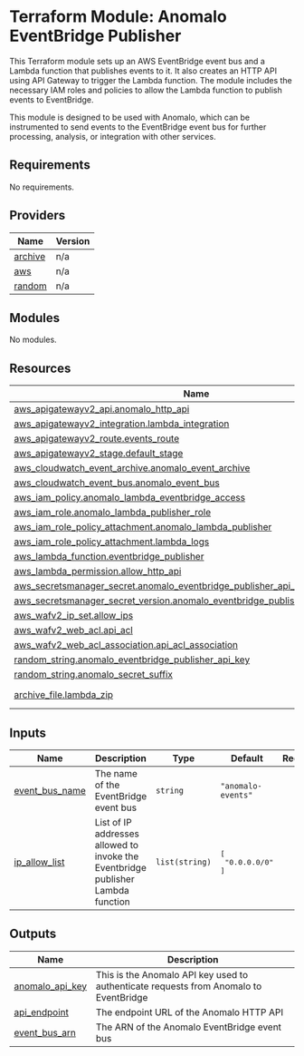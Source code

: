 # Terraform Module: Anomalo EventBridge Publisher

This Terraform module sets up an AWS EventBridge event bus and a Lambda function that publishes events to it. It also creates an HTTP API using API Gateway to trigger the Lambda function. The module includes the necessary IAM roles and policies to allow the Lambda function to publish events to EventBridge.

This module is designed to be used with Anomalo, which can be instrumented to send events to the EventBridge event bus for further processing, analysis, or integration with other services.
<!-- BEGIN_TF_DOCS -->
## Requirements

No requirements.

## Providers

| Name | Version |
|------|---------|
| <a name="provider_archive"></a> [archive](#provider\_archive) | n/a |
| <a name="provider_aws"></a> [aws](#provider\_aws) | n/a |
| <a name="provider_random"></a> [random](#provider\_random) | n/a |

## Modules

No modules.

## Resources

| Name | Type |
|------|------|
| [aws_apigatewayv2_api.anomalo_http_api](https://registry.terraform.io/providers/hashicorp/aws/latest/docs/resources/apigatewayv2_api) | resource |
| [aws_apigatewayv2_integration.lambda_integration](https://registry.terraform.io/providers/hashicorp/aws/latest/docs/resources/apigatewayv2_integration) | resource |
| [aws_apigatewayv2_route.events_route](https://registry.terraform.io/providers/hashicorp/aws/latest/docs/resources/apigatewayv2_route) | resource |
| [aws_apigatewayv2_stage.default_stage](https://registry.terraform.io/providers/hashicorp/aws/latest/docs/resources/apigatewayv2_stage) | resource |
| [aws_cloudwatch_event_archive.anomalo_event_archive](https://registry.terraform.io/providers/hashicorp/aws/latest/docs/resources/cloudwatch_event_archive) | resource |
| [aws_cloudwatch_event_bus.anomalo_event_bus](https://registry.terraform.io/providers/hashicorp/aws/latest/docs/resources/cloudwatch_event_bus) | resource |
| [aws_iam_policy.anomalo_lambda_eventbridge_access](https://registry.terraform.io/providers/hashicorp/aws/latest/docs/resources/iam_policy) | resource |
| [aws_iam_role.anomalo_lambda_publisher_role](https://registry.terraform.io/providers/hashicorp/aws/latest/docs/resources/iam_role) | resource |
| [aws_iam_role_policy_attachment.anomalo_lambda_publisher](https://registry.terraform.io/providers/hashicorp/aws/latest/docs/resources/iam_role_policy_attachment) | resource |
| [aws_iam_role_policy_attachment.lambda_logs](https://registry.terraform.io/providers/hashicorp/aws/latest/docs/resources/iam_role_policy_attachment) | resource |
| [aws_lambda_function.eventbridge_publisher](https://registry.terraform.io/providers/hashicorp/aws/latest/docs/resources/lambda_function) | resource |
| [aws_lambda_permission.allow_http_api](https://registry.terraform.io/providers/hashicorp/aws/latest/docs/resources/lambda_permission) | resource |
| [aws_secretsmanager_secret.anomalo_eventbridge_publisher_api_key](https://registry.terraform.io/providers/hashicorp/aws/latest/docs/resources/secretsmanager_secret) | resource |
| [aws_secretsmanager_secret_version.anomalo_eventbridge_publisher_api_key_version](https://registry.terraform.io/providers/hashicorp/aws/latest/docs/resources/secretsmanager_secret_version) | resource |
| [aws_wafv2_ip_set.allow_ips](https://registry.terraform.io/providers/hashicorp/aws/latest/docs/resources/wafv2_ip_set) | resource |
| [aws_wafv2_web_acl.api_acl](https://registry.terraform.io/providers/hashicorp/aws/latest/docs/resources/wafv2_web_acl) | resource |
| [aws_wafv2_web_acl_association.api_acl_association](https://registry.terraform.io/providers/hashicorp/aws/latest/docs/resources/wafv2_web_acl_association) | resource |
| [random_string.anomalo_eventbridge_publisher_api_key](https://registry.terraform.io/providers/hashicorp/random/latest/docs/resources/string) | resource |
| [random_string.anomalo_secret_suffix](https://registry.terraform.io/providers/hashicorp/random/latest/docs/resources/string) | resource |
| [archive_file.lambda_zip](https://registry.terraform.io/providers/hashicorp/archive/latest/docs/data-sources/file) | data source |

## Inputs

| Name | Description | Type | Default | Required |
|------|-------------|------|---------|:--------:|
| <a name="input_event_bus_name"></a> [event\_bus\_name](#input\_event\_bus\_name) | The name of the EventBridge event bus | `string` | `"anomalo-events"` | no |
| <a name="input_ip_allow_list"></a> [ip\_allow\_list](#input\_ip\_allow\_list) | List of IP addresses allowed to invoke the Eventbridge publisher Lambda function | `list(string)` | <pre>[<br/>  "0.0.0.0/0"<br/>]</pre> | no |

## Outputs

| Name | Description |
|------|-------------|
| <a name="output_anomalo_api_key"></a> [anomalo\_api\_key](#output\_anomalo\_api\_key) | This is the Anomalo API key used to authenticate requests from Anomalo to EventBridge |
| <a name="output_api_endpoint"></a> [api\_endpoint](#output\_api\_endpoint) | The endpoint URL of the Anomalo HTTP API |
| <a name="output_event_bus_arn"></a> [event\_bus\_arn](#output\_event\_bus\_arn) | The ARN of the Anomalo EventBridge event bus |
<!-- END_TF_DOCS -->